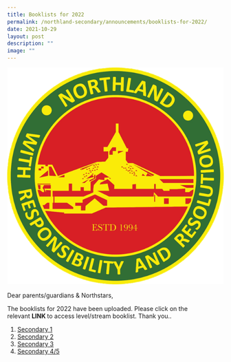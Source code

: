 ```yaml
---
title: Booklists for 2022
permalink: /northland-secondary/announcements/booklists-for-2022/
date: 2021-10-29
layout: post
description: ""
image: ""
---
```


<img src="/images/a9.png">
<p>Dear parents/guardians &amp; Northstars,</p>
<p>The booklists for 2022 have been uploaded. Please click on the relevant&nbsp;<strong>LINK&nbsp;</strong>to access level/stream booklist. Thank you..</p>
<ol>
<li><a href="/student-matters/secondary-one/booklist">Secondary 1</a></li>
<li><a href="/student-matters/secondary-two/booklist">Secondary 2</a></li>
<li><a href="/student-matters/secondary-three/booklist">Secondary 3</a></li>
<li><a href="/student-matters/secondary-four-n-five/booklist">Secondary 4/5</a></li>
</ol>